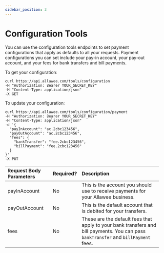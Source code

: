 ```yaml
---
sidebar_position: 3
---
```


# Configuration Tools

You can use the configuration tools endpoints to set payment configurations that apply as defaults to all your requests. Payment configurations you can set include your pay-in account, your pay-out account, and your fees for bank transfers and bill payments.

To get your configuration:

```
curl https://api.allawee.com/tools/configuration
-H "Authorization: Bearer YOUR_SECRET_KEY"
-H "Content-Type: application/json"
-X GET
```

To update your configuration:

```
curl https://api.allawee.com/tools/configuration/payment
-H "Authorization: Bearer YOUR_SECRET_KEY"
-H "Content-Type: application/json"
-d '{
  "payInAccount": "ac.2cbc123456",
  "payOutAccount": "ac.2cbc123456",
  "fees": {
    "bankTransfer": "fee.2cbc123456",
    "billPayment": "fee.2cbc123456"
  }
}'
-X PUT
```

| Request Body Parameters | Required? | Description |
| :---- | :---- | :---- |
| payInAccount | No | This is the account you should use to receive payments for your Allawee business. |
| payOutAccount | No | This is the default account that is debited for your transfers. |
| fees | No | These are the default fees that apply to your bank transfers and bill payments. You can pass `bankTransfer` and `billPayment` fees. |
